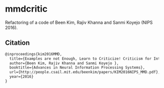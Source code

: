 # mmdcritic

Refactoring of a code of Been Kim, Rajiv Khanna and Sanmi Koyejo (NIPS 2016).

## Citation

```latex
@inproceedings{kim2016MMD,
  title={Examples are not Enough, Learn to Criticize! Criticism for Interpretability},
  author={Been Kim, Rajiv Khanna and Sanmi Koyejo },
  booktitle={Advances in Neural Information Processing Systems},
  url={http://people.csail.mit.edu/beenkim/papers/KIM2016NIPS_MMD.pdf},
  year={2016}
}
```
